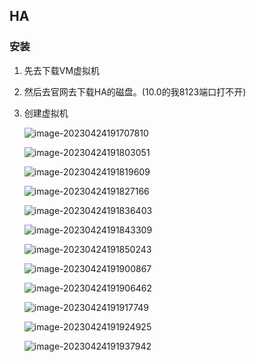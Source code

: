 ## HA

### 安装

1. 先去下载VM虚拟机

2. 然后去官网去下载HA的磁盘。(10.0的我8123端口打不开)

3. 创建虚拟机

	![image-20230424191707810](HA.assets/image-20230424191707810.png)
	
	![image-20230424191803051](HA.assets/image-20230424191803051.png)
	
	![image-20230424191819609](HA.assets/image-20230424191819609.png)
	
	![image-20230424191827166](HA.assets/image-20230424191827166.png)
	
	![image-20230424191836403](HA.assets/image-20230424191836403.png)
	
	![image-20230424191843309](HA.assets/image-20230424191843309.png)
	
	![image-20230424191850243](HA.assets/image-20230424191850243.png)
	
	![image-20230424191900867](HA.assets/image-20230424191900867.png)
	
	![image-20230424191906462](HA.assets/image-20230424191906462.png)
	
	![image-20230424191917749](HA.assets/image-20230424191917749.png)
	
	![image-20230424191924925](HA.assets/image-20230424191924925.png)
	
	![image-20230424191937942](HA.assets/image-20230424191937942.png)
	
	
	

